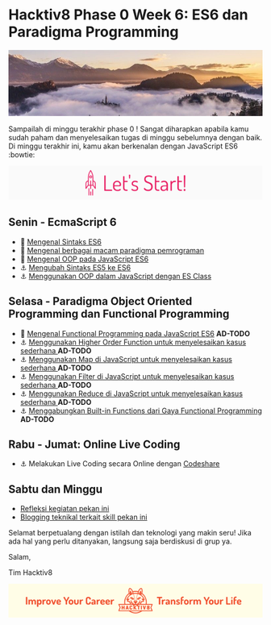 # Hacktiv8 Phase 0 Week 6: ES6 dan Paradigma Programming

![Header](assets/header-w1.jpg)

Sampailah di minggu terakhir phase 0 ! Sangat diharapkan apabila kamu sudah paham dan menyelesaikan tugas di minggu sebelumnya dengan baik. Di minggu terakhir ini, kamu akan berkenalan dengan JavaScript ES6  :bowtie:

![Let's start!](assets/start.png)

## Senin - EcmaScript 6

- :notebook_with_decorative_cover:
[Mengenal Sintaks ES6](https://github.com/hacktiv8/phase-0-activities/blob/master/modules/js-es6.md)
- :notebook_with_decorative_cover: [Mengenal berbagai macam paradigma pemrograman](https://github.com/hacktiv8/phase-0-activities/blob/master/modules/programming-paradigm.md)
- :notebook_with_decorative_cover:
[Mengenal OOP pada JavaScript ES6](https://github.com/hacktiv8/phase-0-activities/blob/master/modules/oop-basics.md)
- :anchor:
[Mengubah Sintaks ES5 ke ES6](https://github.com/hacktiv8/phase-0-activities/blob/master/modules/anchor-es5-to-es6.md)
- :anchor:
[Menggunakan OOP dalam JavaScript dengan ES Class](https://github.com/hacktiv8/phase-0-activities/blob/master/modules/anchor-es6-oop.md)

## Selasa - Paradigma Object Oriented Programming dan Functional Programming

- :notebook_with_decorative_cover:
[Mengenal Functional Programming pada JavaScript ES6](https://github.com/hacktiv8/phase-0-activities/blob/master/modules/oop-basics.md) **AD-TODO**
- :anchor:
[Menggunakan Higher Order Function untuk menyelesaikan kasus sederhana ](https://github.com/hacktiv8/phase-0-activities/blob/master/modules/anchor-es6-functional.md) **AD-TODO**
- :anchor:
[Menggunakan Map di JavaScript untuk menyelesaikan kasus sederhana ](https://github.com/hacktiv8/phase-0-activities/blob/master/modules/anchor-es6-functional.md) **AD-TODO**
- :anchor:
[Menggunakan Filter di JavaScript untuk menyelesaikan kasus sederhana ](https://github.com/hacktiv8/phase-0-activities/blob/master/modules/anchor-es6-functional.md) **AD-TODO**
- :anchor:
[Menggunakan Reduce di JavaScript untuk menyelesaikan kasus sederhana ](https://github.com/hacktiv8/phase-0-activities/blob/master/modules/anchor-es6-functional.md) **AD-TODO**
- :anchor:
[Menggabungkan Built-in Functions dari Gaya Functional Programming ](https://github.com/hacktiv8/phase-0-activities/blob/master/modules/anchor-es6-functional.md) **AD-TODO**

## Rabu - Jumat: Online Live Coding

- :anchor:
Melakukan Live Coding secara Online dengan [Codeshare](https://codeshare.io)

## Sabtu dan Minggu

- [Refleksi kegiatan pekan ini](https://github.com/hacktiv8/phase-0-activities/blob/master/modules/reflection.md)
- [Blogging teknikal terkait skill pekan ini](https://github.com/hacktiv8/phase-0-activities/blob/master/modules/blog.md)

Selamat berpetualang dengan istilah dan teknologi yang makin seru! Jika ada hal yang perlu ditanyakan, langsung saja berdiskusi di grup ya.

Salam,

Tim Hacktiv8

![Hacktiv8 Banner](assets/banner.png)
